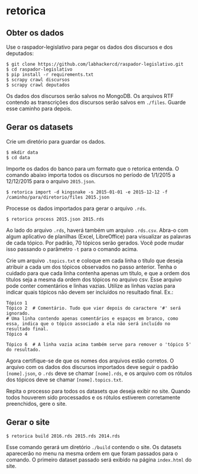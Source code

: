 retorica
========


Obter os dados
--------------

Use o raspador-legislativo para pegar os dados dos discursos e dos deputados:

```
$ git clone https://github.com/labhackercd/raspador-legislativo.git
$ cd raspador-legislativo
$ pip install -r requirements.txt
$ scrapy crawl discursos
$ scrapy crawl deputados
```

Os dados dos discursos serão salvos no MongoDB. Os arquivos RTF contendo as transcrições dos discursos serão salvos em `./files`. Guarde esse caminho para depois.


Gerar os datasets
-----------------

Crie um diretório para guardar os dados.

```
$ mkdir data
$ cd data
```

Importe os dados do banco para um formato que o retorica entenda. O comando abaixo importa todos os discursos no período de 1/1/2015 a 12/12/2015 para o arquivo `2015.json`.

```
$ retorica import -d kingsnake -s 2015-01-01 -e 2015-12-12 -f /caminho/para/diretorio/files 2015.json
```

Processe os dados importados para gerar o arquivo `.rds`.

```
$ retorica process 2015.json 2015.rds
```

Ao lado do arquivo `.rds`, haverá também um arquivo `.rds.csv`. Abra-o com algum aplicativo de planilhas (Excel, LibreOffice) para visualizar as palavras de cada tópico. Por padrão, 70 tópicos serão gerados. Você pode mudar isso passando o parâmetro `-t` para o comando acima.

Crie um arquivo `.topics.txt` e coloque em cada linha o título que deseja atribuir a cada um dos tópicos observados no passo anterior. Tenha o cuidado para que cada linha contenha apenas um título, e que a ordem dos títulos seja a mesma da ordem dos tópicos no arquivo csv. Esse arquivo pode conter comentários e linhas vazias. Utilize as linhas vazias para indicar quais tópicos não devem ser incluídos no resultado final. Ex.:

```
Tópico 1
Tópico 2  # Comentário. Tudo que vier depois do caractere '#' será ignorado.
# Uma linha contendo apenas comentários e espaços em branco, como essa, indica que o tópico associado a ela não será incluído no resultado final.
Tópico 4

Tópico 6  # A linha vazia acima também serve para remover o 'tópico 5' do resultado.
```

Agora certifique-se de que os nomes dos arquivos estão corretos. O arquivo com os dados dos discursos importados deve seguir o padrão `[nome].json`, o `.rds` deve se chamar `[nome].rds`, e os arquivo com os rótulos dos tópicos deve se chamar `[nome].topics.txt`.

Repita o processo para todos os datasets que deseja exibir no site. Quando todos houverem sido processados e os rótulos estiverem corretamente preenchidos, gere o site.


Gerar o site
------------

```
$ retorica build 2016.rds 2015.rds 2014.rds
```

Esse comando gerará um diretório `./build` contendo o site. Os datasets aparecerão no menu na mesma ordem em que foram passados para o comando. O primeiro dataset passado será exibido na página `index.html` do site.
